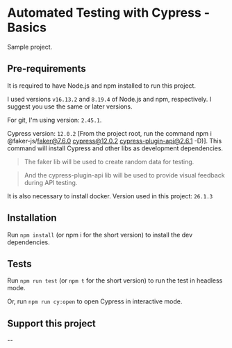 # Automated Testing with Cypress - Basics

Sample project.


## Pre-requirements

It is required to have Node.js and npm installed to run this project.

I used versions  `v16.13.2` and `8.19.4` of Node.js and npm, respectively. I suggest you use the same or later versions.

For git, I'm using version: `2.45.1`.

Cypress version: `12.0.2` [From the project root, run the command npm i @faker-js/faker@7.6.0 cypress@12.0.2 cypress-plugin-api@2.6.1 -D)]. This command will install Cypress and other libs as development dependencies.

> The faker lib will be used to create random data for testing.

> And the cypress-plugin-api lib will be used to provide visual feedback during API testing.

It is also necessary to install docker. Version used in this project: `26.1.3`

## Installation

Run `npm install` (or npm i for the short version) to install the dev dependencies.


## Tests

Run `npm run test` (or `npm t` for the short version) to run the test in headless mode.

Or, run `npm run cy:open` to open Cypress in interactive mode.



## Support this project
--